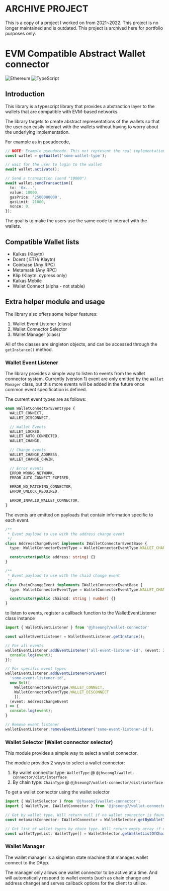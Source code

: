 # ARCHIVE PROJECT
This is a copy of a project I worked on from 2021~2022. This project is no longer maintained and is outdated. This project is archived here for portfolio purposes only.

# EVM Compatible Abstract Wallet connector

![Ethereum](https://img.shields.io/badge/Ethereum-3C3C3D?style=for-the-badge&logo=Ethereum&logoColor=white)
![TypeScript](https://img.shields.io/badge/typescript-%23007ACC.svg?style=for-the-badge&logo=typescript&logoColor=white)

## Introduction

This library is a typescript library that provides a abstraction layer to the wallets that are compatible with EVM-based networks.

The library targets to create abstract representations of the wallets so that the user can easily interact with the wallets without having to worry about the underlying implementation.

For example as in pseudocode,

```ts
// NOTE: Example pseudocode. This not represent the real implementation.
const wallet = getWallet('some-wallet-type');

// wait for the user to login to the wallet
await wallet.activate();

// Send a transaction (send "10000")
await wallet.sendTransaction({
  to: '0x...',
  value: 10000,
  gasPrice: '2500000000',
  gasLimit: 21000,
  nonce: 0,
});
```

The goal is to make the users use the same code to interact with the wallets.

## Compatible Wallet lists

- Kaikas (Klaytn)
- Dcent ( ETH/ Klaytn)
- Coinbase (Any RPC)
- Metamask (Any RPC)
- Klip (Klaytn. cypress only)
- Kaikas Mobile
- Wallet Connect (alpha - not stable)

## Extra helper module and usage

The library also offers some helper features:

1. Wallet Event Listener (class)
2. Wallet Connector Selector
3. Wallet Manager (class)

All of the classes are singleton objects, and can be accessed through the `getInstance()` method.

### Wallet Event Listener

The library provides a simple way to listen to events from the wallet connector system. Currently (version 1) event are only emitted by the `Wallet Manager` class, but this more events will be added in the future once common event specification is defined.

The current event types are as follows:

```ts
enum WalletConnectorEventType {
  WALLET_CONNECT,
  WALLET_DISCONNECT,

  // Wallet Events
  WALLET_LOCKED,
  WALLET_AUTO_CONNECTED,
  WALLET_CHANGE,

  // Change events
  WALLET_CHANGE_ADDRESS,
  WALLET_CHANGE_CHAIN,

  // Error events
  ERROR_WRONG_NETWORK,
  ERROR_AUTO_CONNECT_EXPIRED,

  ERROR_NO_MATCHING_CONNECTOR,
  ERROR_UNLOCK_REQUIRED,

  ERROR_INVALID_WALLET_CONNECTOR,
}
```

The events are emitted on payloads that contain information specific to each event.

```ts
/**
 * Event payload to use with the address change event
 */
class AddressChangeEvent implements IWalletConnectorEventBase {
  type: WalletConnectorEventType = WalletConnectorEventType.WALLET_CHANGE_ADDRESS;

  constructor(public address: string) {}
}

/**
 * Event payload to use with the chaid change event
 */
class ChainChangeEvent implements IWalletConnectorEventBase {
  type: WalletConnectorEventType = WalletConnectorEventType.WALLET_CHANGE_CHAIN;

  constructor(public chainId: string | number) {}
}
```

to listen to events, register a callback function to the WalletEventListener class instance

```ts
import { WalletEventListener } from '@jhseong7/wallet-connector'

const walletEventListener = WalletEventListener.getInstance();

// For all events
walletEventListener.addEventListener('all-event-listener-id', (event: IWalletConnectorEventBase) => {
  console.log(event);
});

// For specific event types
walletEventListener.addEventListenerForEvent(
  'some-event-listener-id',
  new Set([
    WalletConnectorEventType.WALLET_CONNECT,
    WalletConnectorEventType.WALLET_DISCONNECT
    ]),
  (event: AddressChangeEvent
) => {
  console.log(event);
}

// Remove event listener
walletEventListener.removeEventListener('some-event-listener-id');
```

### Wallet Selector (Wallet connector selector)

This module provides a simple way to select a wallet connector.

The module provides 2 ways to select a wallet connector:

1. By wallet connector type: `WalletType` @ `@jhseong7/wallet-connector/dist/interface`
2. By chain type: `ChainType` @ `@jhseong7/wallet-connector/dist/interface`

To get a wallet connector using the wallet selector

```ts
import { WalletSelector } from '@jhseong7/wallet-connector';
import { WalletType, IWalletConnector } from '@jhseong7/wallet-connector/dist/interface';

// Get by wallet type. Will return null if no wallet connector is found.
const metamaskConnector: IWalletConnector = WalletSelector.getByWalletType(WalletType.METAMASK);

// Get list of wallet types by chain type. Will return empty array if no wallet connector is found.
const walletTypeList: WalletType[] = WalletSelector.getWalletListOfChainType(ChainType.ETHEREUM);
```

### Wallet Manager

The wallet manager is a singleton state machine that manages wallet connect to the DApp.

The manager only allows one wallet connector to be active at a time. And will automatically respond to wallet events (such as chain change and address change) and serves callback options for the client to utilize.


